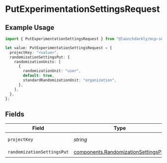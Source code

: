 # PutExperimentationSettingsRequest

## Example Usage

```typescript
import { PutExperimentationSettingsRequest } from "@launchdarkly/mcp-server/models/operations";

let value: PutExperimentationSettingsRequest = {
  projectKey: "<value>",
  randomizationSettingsPut: {
    randomizationUnits: [
      {
        randomizationUnit: "user",
        default: true,
        standardRandomizationUnit: "organization",
      },
    ],
  },
};
```

## Fields

| Field                                                                                      | Type                                                                                       | Required                                                                                   | Description                                                                                |
| ------------------------------------------------------------------------------------------ | ------------------------------------------------------------------------------------------ | ------------------------------------------------------------------------------------------ | ------------------------------------------------------------------------------------------ |
| `projectKey`                                                                               | *string*                                                                                   | :heavy_check_mark:                                                                         | The project key                                                                            |
| `randomizationSettingsPut`                                                                 | [components.RandomizationSettingsPut](../../models/components/randomizationsettingsput.md) | :heavy_check_mark:                                                                         | N/A                                                                                        |